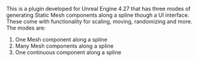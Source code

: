 This is a plugin developed for Unreal Engine 4.27 that has three modes of generating Static Mesh components along a spline though a UI interface. These come with functionality for scaling, moving, randomizing and more. The modes are:
1. One Mesh component along a spline
2. Many Mesh components along a spline
3. One continuous component along a spline


